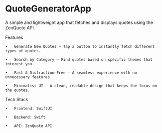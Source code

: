 # QuoteGeneratorApp

A simple and lightweight app that fetches and displays quotes using the ZenQuote API.

Features

	•	Generate New Quotes – Tap a button to instantly fetch different types of quotes.
 
	•	Search by Category – Find quotes based on specific themes that interest you.
 
	•	Fast & Distraction-Free – A seamless experience with no unnecessary features.
 
	•	Minimalist UI – A clean, readable design that keeps the focus on the quotes.

Tech Stack

	•	Frontend: SwiftUI
 
	•	Backend: Swift
 
	•	API: ZenQuote API
